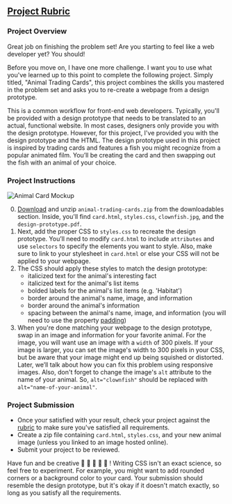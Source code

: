 ## [Project Rubric](https://review.udacity.com/#!/projects/7428479271/rubric)

### Project Overview

Great job on finishing the problem set! Are you starting to feel like a web developer yet? You should!

Before you move on, I have one more challenge. I want you to use what you've learned up to this point to complete the following project. Simply titled, "Animal Trading Cards", this project combines the skills you mastered in the problem set and asks you to re-create a webpage from a design prototype.

This is a common workflow for front-end web developers. Typically, you'll be provided with a design prototype that needs to be translated to an actual, functional website. In most cases, designers only provide you with the design prototype. However, for this project, I've provided you with the design prototype and the HTML. The design prototype used in this project is inspired by trading cards and features a fish you might recognize from a popular animated film. You’ll be creating the card and then swapping out the fish with an animal of your choice.

### Project Instructions
![Animal Card Mockup](http://lh3.googleusercontent.com/6Pp0fOn1FH0kcLXM0hLsADggBPsaiFJdd3bjxo2-VgKQWC8_yGttVbkN2wi39C1CAdHyYQAlDjdFe4hGo4U=s0#w=800&h=1232)

0. [Download](https://www.udacity.com/api/nodes/7422899268/supplemental_media/animal-trading-cardszip/download) and unzip `animal-trading-cards.zip` from the downloadables section. Inside, you'll find `card.html`, `styles.css`, `clownfish.jpg`, and the `design-prototype.pdf`.
1. Next, add the proper CSS to `styles.css` to recreate the design prototype. You’ll need to modify `card.html` to include `attributes` and use `selectors` to specify the elements you want to style. Also, make sure to link to your stylesheet in `card.html` or else your CSS will not be applied to your webpage.
2. The CSS should apply these styles to match the design prototype:
    - italicized text for the animal's interesting fact
    - italicized text for the animal's list items
    - bolded labels for the animal's list items (e.g. 'Habitat')
    - border around the animal's name, image, and information
    - border around the animal's information
    - spacing between the animal's name, image, and information (you will need to use the property [padding](https://developer.mozilla.org/en-US/docs/Web/CSS/padding))
3. When you're done matching your webpage to the design prototype, swap in an image and information for your favorite animal. For the image, you will want use an image with a `width` of 300 pixels. If your image is larger, you can set the image's width to 300 pixels in your CSS, but be aware that your image might end up being squished or distorted. Later, we’ll talk about how you can fix this problem using responsive images. Also, don't forget to change the image's `alt` attribute to the name of your animal. So, `alt="clownfish"` should be replaced with `alt="name-of-your-animal"`.

### Project Submission

* Once your satisfied with your result, check your project against the [rubric](https://review.udacity.com/#!/projects/7428479271/rubric) to make sure you've satisfied all requirements.
* Create a zip file containing `card.html`, `styles.css`, and your new animal image (unless you linked to an image hosted online).
* Submit your project to be reviewed.

Have fun and be creative 🐠 🐍 🐅 🐼 🐫 ! Writing CSS isn't an exact science, so feel free to experiment. For example, you might want to add rounded corners or a background color to your card. Your submission should resemble the design prototype, but it's okay if it doesn't match exactly, so long as you satisfy all the requirements.
